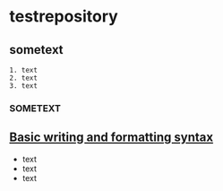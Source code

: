 # testrepository

## sometext

```
1. text
2. text
3. text

```
### SOMETEXT
## [Basic writing and formatting syntax](https://docs.github.com/en/get-started/writing-on-github/getting-started-with-writing-and-formatting-on-github/basic-writing-and-formatting-syntax)
- text
- text
- text
